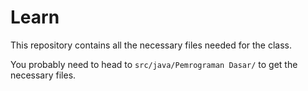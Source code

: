 # Learn

This repository contains all the necessary files needed for the class.

You probably need to head to `src/java/Pemrograman Dasar/` to get the necessary files.